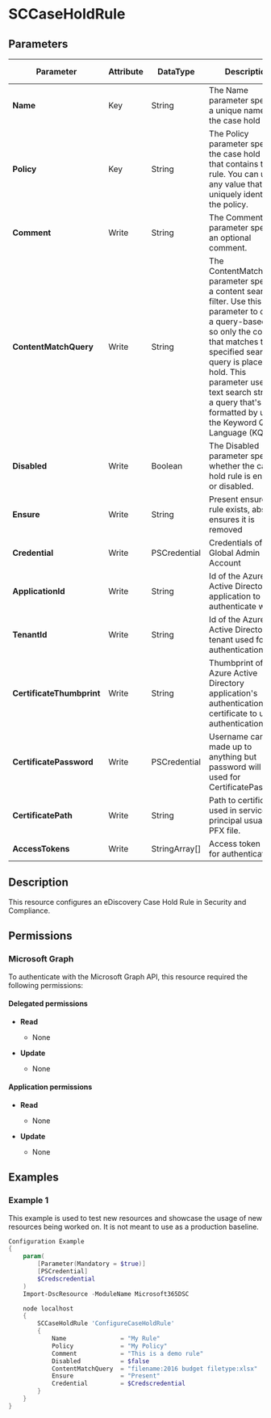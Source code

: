 ﻿# SCCaseHoldRule

## Parameters

| Parameter | Attribute | DataType | Description | Allowed Values |
| --- | --- | --- | --- | --- |
| **Name** | Key | String | The Name parameter specifies a unique name for the case hold rule. | |
| **Policy** | Key | String | The Policy parameter specifies the case hold policy that contains the rule. You can use any value that uniquely identifies the policy. | |
| **Comment** | Write | String | The Comment parameter specifies an optional comment. | |
| **ContentMatchQuery** | Write | String | The ContentMatchQuery parameter specifies a content search filter. Use this parameter to create a query-based hold so only the content that matches the specified search query is placed on hold. This parameter uses a text search string or a query that's formatted by using the Keyword Query Language (KQL). | |
| **Disabled** | Write | Boolean | The Disabled parameter specifies whether the case hold rule is enabled or disabled. | |
| **Ensure** | Write | String | Present ensures the rule exists, absent ensures it is removed | `Present`, `Absent` |
| **Credential** | Write | PSCredential | Credentials of the Global Admin Account | |
| **ApplicationId** | Write | String | Id of the Azure Active Directory application to authenticate with. | |
| **TenantId** | Write | String | Id of the Azure Active Directory tenant used for authentication. | |
| **CertificateThumbprint** | Write | String | Thumbprint of the Azure Active Directory application's authentication certificate to use for authentication. | |
| **CertificatePassword** | Write | PSCredential | Username can be made up to anything but password will be used for CertificatePassword | |
| **CertificatePath** | Write | String | Path to certificate used in service principal usually a PFX file. | |
| **AccessTokens** | Write | StringArray[] | Access token used for authentication. | |

## Description

This resource configures an eDiscovery Case Hold Rule
in Security and Compliance.

## Permissions

### Microsoft Graph

To authenticate with the Microsoft Graph API, this resource required the following permissions:

#### Delegated permissions

- **Read**

    - None

- **Update**

    - None

#### Application permissions

- **Read**

    - None

- **Update**

    - None

## Examples

### Example 1

This example is used to test new resources and showcase the usage of new resources being worked on.
It is not meant to use as a production baseline.

```powershell
Configuration Example
{
    param(
        [Parameter(Mandatory = $true)]
        [PSCredential]
        $Credscredential
    )
    Import-DscResource -ModuleName Microsoft365DSC

    node localhost
    {
        SCCaseHoldRule 'ConfigureCaseHoldRule'
        {
            Name               = "My Rule"
            Policy             = "My Policy"
            Comment            = "This is a demo rule"
            Disabled           = $false
            ContentMatchQuery  = "filename:2016 budget filetype:xlsx"
            Ensure             = "Present"
            Credential         = $Credscredential
        }
    }
}
```

